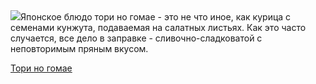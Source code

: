 <!--2025-07-14 16:16:14-->
<div class="yb">
  <div class="rss povarenok"><a href="https://www.povarenok.ru/recipes/show/182917/"><img src="https://www.povarenok.ru/data/cache/2025jul/14/23/3184404_82623-640x480.jpg"></a>Японское блюдо тори но гомае - это не что иное, как курица с семенами кунжута, подаваемая на салатных листьях. Как это часто случается, все дело в заправке - сливочно-сладковатой с неповторимым пряным вкусом. <p class="titl"><a href="https://www.povarenok.ru/recipes/show/182917/">Тори но гомае</a></p></div>
</div>
